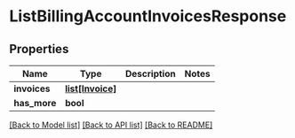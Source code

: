 # ListBillingAccountInvoicesResponse

## Properties
Name | Type | Description | Notes
------------ | ------------- | ------------- | -------------
**invoices** | [**list[Invoice]**](Invoice.md) |  | 
**has_more** | **bool** |  | 

[[Back to Model list]](../README.md#documentation-for-models) [[Back to API list]](../README.md#documentation-for-api-endpoints) [[Back to README]](../README.md)


